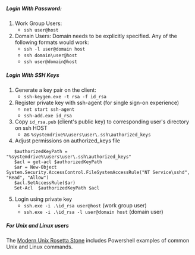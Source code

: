 
##### Login With Password:
1. Work Group Users:
     * `ssh user@host`
2. Domain Users: Domain needs to be explicitly specified. Any of the following formats would work:
     * `ssh -l user@domain host`
     * `ssh domain\user@host`
     * `ssh user@domain@host`


##### Login With SSH Keys

1. Generate a key pair on the client:
     * `ssh-keygen.exe -t rsa -f id_rsa`
2. Register private key with ssh-agent (for single sign-on experience)
     * `net start ssh-agent`
     * `ssh-add.exe id_rsa` 
3. Copy `id_rsa.pub` (client's public key) to corresponding user's directory on ssh HOST
     * as `%systemdrive%\users\user\.ssh\authorized_keys`
4. Adjust permissions on authorized_keys file
```   
   $authorizedKeyPath = "%systemdrive%\users\user\.ssh\authorized_keys"
   $acl = get-acl $authorizedKeyPath
   $ar = New-Object  System.Security.AccessControl.FileSystemAccessRule("NT Service\sshd", "Read", "Allow")
   $acl.SetAccessRule($ar)
   Set-Acl  $authorizedKeyPath $acl
``` 
5. Login using private key
     * `ssh.exe -i .\id_rsa user@host` (work group user)
     * `ssh.exe -i .\id_rsa -l user@domain host` (domain user)

##### For Unix and Linux users

The [Modern Unix Rosetta Stone](https://certsimple.com/rosetta-stone) includes Powershell examples of common Unix and Linux commands. 